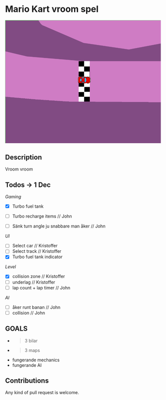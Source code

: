 # Mario Kart vroom spel #

![Image of game](./img.png "Skrrrt")

## Description ##
Vroom vroom

## Todos -> 1 Dec ##

*Gaming*
- [x] Turbo fuel tank
- [ ] Turbo recharge items // John
- [ ] Sänk turn angle ju snabbare man åker // John


*UI*
- [ ] Select car // Kristoffer
- [ ] Select track // Kristoffer
- [x] Turbo fuel tank indicator

*Level*
- [x] collision zone // Kristoffer
- [ ] underlag // Kristoffer
- [ ] lap count + lap timer // John

*AI*
- [ ] åker runt banan // John
- [ ] collision // John

## GOALS ##
- >3 bilar
- >3 maps
- fungerande mechanics
- fungerande AI

## Contributions ##
Any kind of pull request is welcome.
